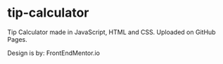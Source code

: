 # tip-calculator
Tip Calculator made in JavaScript, HTML and CSS. Uploaded on GitHub Pages.

Design is by: FrontEndMentor.io 

